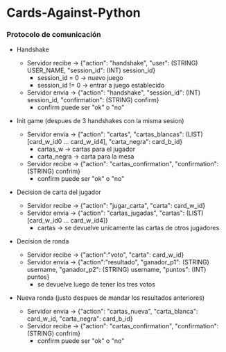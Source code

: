 # Cards-Against-Python

### Protocolo de comunicación
- Handshake
  - Servidor recibe -> {"action": "handshake", "user": (STRING) USER_NAME, "session_id": (INT) session_id}
    - session_id = 0  -> nuevo juego
    - session_id != 0 -> entrar a juego establecido
  - Servidor envia  -> {"action": "handshake", "session_id": (INT) session_id, "confirmation": (STRING) confirm}
    - confirm puede ser "ok" o "no"

- Init game (despues de  3 handshakes con la misma sesion)
  - Servidor envia  -> {"action": "cartas", "cartas_blancas": (LIST) [card_w_id0 ... card_w_id4], "carta_negra": card_b_id}
    - cartas_w -> cartas para el jugador
    - carta_negra -> carta para la mesa
  - Servidor recibe -> {"action": "cartas_confirmation", "confirmation": (STRING) confrim}
    - confirm puede ser "ok" o "no"
    
- Decision de carta del jugador
  - Servidor recibe -> {"action": "jugar_carta", "carta": card_w_id}
  - Servidor envia  -> {"action": "cartas_jugadas", "cartas": (LIST) [card_w_id0 ... card_w_id4]}
    - cartas -> se devuelve unicamente las cartas de otros jugadores

- Decision de ronda
  - Servidor recibe -> {"action":"voto", "carta": card_w_id}
  - Servidor envia  -> {"action":"resultado", "ganador_p1": (STRING) username, "ganador_p2": (STRING) username, "puntos": (INT) puntos}
    - se devuelve luego de tener los tres votos

- Nueva ronda (justo despues de mandar los resultados anteriores)
  - Servidor envia  -> {"action": "cartas_nueva", "carta_blanca": card_w_id, "carta_negra": card_b_id}
  - Servidor recibe -> {"action": "cartas_confirmation", "confirmation": (STRING) confrim}
    - confirm puede ser "ok" o "no"
  
   
 
 
  
  
